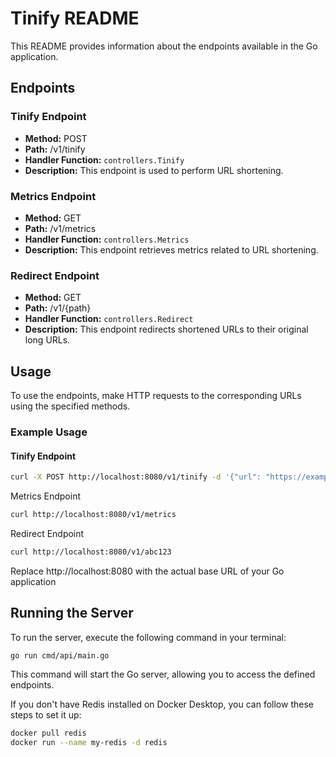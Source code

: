 # Tinify README

This README provides information about the endpoints available in the Go application.

## Endpoints

### Tinify Endpoint

- **Method:** POST
- **Path:** /v1/tinify
- **Handler Function:** `controllers.Tinify`
- **Description:** This endpoint is used to perform URL shortening.

### Metrics Endpoint

- **Method:** GET
- **Path:** /v1/metrics
- **Handler Function:** `controllers.Metrics`
- **Description:** This endpoint retrieves metrics related to URL shortening.

### Redirect Endpoint

- **Method:** GET
- **Path:** /v1/{path}
- **Handler Function:** `controllers.Redirect`
- **Description:** This endpoint redirects shortened URLs to their original long URLs.

## Usage

To use the endpoints, make HTTP requests to the corresponding URLs using the specified methods.

### Example Usage

#### Tinify Endpoint

```bash
curl -X POST http://localhost:8080/v1/tinify -d '{"url": "https://example.com"}'
```

Metrics Endpoint
```bash
curl http://localhost:8080/v1/metrics
```
Redirect Endpoint
```bash
curl http://localhost:8080/v1/abc123
```
Replace http://localhost:8080 with the actual base URL of your Go application

## Running the Server
To run the server, execute the following command in your terminal:

```bash
go run cmd/api/main.go
```
This command will start the Go server, allowing you to access the defined endpoints.

If you don't have Redis installed on Docker Desktop, you can follow these steps to set it up:
```bash
docker pull redis
docker run --name my-redis -d redis
```

